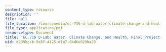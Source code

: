 ```yaml
---
content_type: resource
description: ''
file: null
file_location: /coursemedia/ec-719-d-lab-water-climate-change-and-health-spring-2019/d239bccb9e8f4125d1a7d4d6e020ba29_MITEC-719S19-GNSS.pdf
file_type: application/pdf
resourcetype: Document
title: 'EC.719 D-Lab: Water, Climate Change, and Health, Final Project GNSS'
uid: d239bccb-9e8f-4125-d1a7-d4d6e020ba29
---
```

